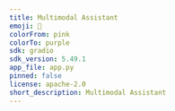 ```yaml
---
title: Multimodal Assistant
emoji: 🚀
colorFrom: pink
colorTo: purple
sdk: gradio
sdk_version: 5.49.1
app_file: app.py
pinned: false
license: apache-2.0
short_description: Multimodal Assistant
---
```

